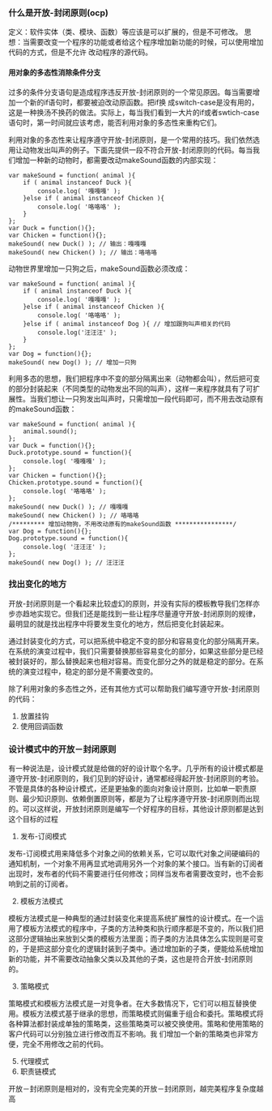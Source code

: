 ### 什么是开放-封闭原则(ocp)

定义：软件实体（类、模块、函数）等应该是可以扩展的，但是不可修改。
思想：当需要改变一个程序的功能或者给这个程序增加新功能的时候，可以使用增加代码的方式，但是不允许
改动程序的源代码。

#### 用对象的多态性消除条件分支

过多的条件分支语句是造成程序违反开放-封闭原则的一个常见原因。每当需要增加一个新的if语句时，都要被迫改动原函数。把if换
成switch-case是没有用的，这是一种换汤不换药的做法。实际上，每当我们看到一大片的if或者swtich-case语句时，第一时间就应该考虑，能否利用对象的多态性来重构它们。

利用对象的多态性来让程序遵守开放-封闭原则，是一个常用的技巧。我们依然选用让动物发出叫声的例子。下面先提供一段不符合开放-封闭原则的代码。每当我们增加一种新的动物时，都需要改动makeSound函数的内部实现：

```
var makeSound = function( animal ){
    if ( animal instanceof Duck ){
        console.log( '嘎嘎嘎' );
    }else if ( animal instanceof Chicken ){
        console.log( '咯咯咯' );
    }
};
var Duck = function(){};
var Chicken = function(){};
makeSound( new Duck() ); // 输出：嘎嘎嘎
makeSound( new Chicken() ); // 输出：咯咯咯
```
动物世界里增加一只狗之后，makeSound函数必须改成：
```
var makeSound = function( animal ){
    if ( animal instanceof Duck ){
        console.log( '嘎嘎嘎' );
    }else if ( animal instanceof Chicken ){
        console.log( '咯咯咯' );
    }else if ( animal instanceof Dog ){ // 增加跟狗叫声相关的代码
        console.log('汪汪汪' );
    }
};
var Dog = function(){};
makeSound( new Dog() ); // 增加一只狗
```
利用多态的思想，我们把程序中不变的部分隔离出来（动物都会叫），然后把可变的部分封装起来（不同类型的动物发出不同的叫声），这样一来程序就具有了可扩展性。当我们想让一只狗发出叫声时，只需增加一段代码即可，而不用去改动原有的makeSound函数：
```
var makeSound = function( animal ){
    animal.sound();
};
var Duck = function(){};
Duck.prototype.sound = function(){
    console.log( '嘎嘎嘎' );
};
var Chicken = function(){};
Chicken.prototype.sound = function(){
    console.log( '咯咯咯' );
};
makeSound( new Duck() ); // 嘎嘎嘎
makeSound( new Chicken() ); // 咯咯咯
/********* 增加动物狗，不用改动原有的makeSound函数 ****************/
var Dog = function(){};
Dog.prototype.sound = function(){
    console.log( '汪汪汪' );
};
makeSound( new Dog() ); // 汪汪汪
```
### 找出变化的地方

开放-封闭原则是一个看起来比较虚幻的原则，并没有实际的模板教导我们怎样亦步亦趋地实现它。但我们还是能找到一些让程序尽量遵守开放-封闭原则的规律，最明显的就是找出程序中将要发生变化的地方，然后把变化封装起来。

通过封装变化的方式，可以把系统中稳定不变的部分和容易变化的部分隔离开来。在系统的演变过程中，我们只需要替换那些容易变化的部分，如果这些部分是已经被封装好的，那么替换起来也相对容易。而变化部分之外的就是稳定的部分。在系统的演变过程中，稳定的部分是不需要改变的。

除了利用对象的多态性之外，还有其他方式可以帮助我们编写遵守开放-封闭原则的代码：

1. 放置挂钩
2. 使用回调函数

### 设计模式中的开放－封闭原则

有一种说法是，设计模式就是给做的好的设计取个名字。几乎所有的设计模式都是遵守开放-封闭原则的，我们见到的好设计，通常都经得起开放-封闭原则的考验。不管是具体的各种设计模式，还是更抽象的面向对象设计原则，比如单一职责原则、最少知识原则、依赖倒置原则等，都是为了让程序遵守开放-封闭原则而出现的。可以这样说，开放封闭原则是编写一个好程序的目标，其他设计原则都是达到这个目标的过程

1. 发布-订阅模式

发布-订阅模式用来降低多个对象之间的依赖关系，它可以取代对象之间硬编码的通知机制，一个对象不用再显式地调用另外一个对象的某个接口。当有新的订阅者出现时，发布者的代码不需要进行任何修改；同样当发布者需要改变时，也不会影响到之前的订阅者。

2. 模板方法模式

模板方法模式是一种典型的通过封装变化来提高系统扩展性的设计模式。在一个运用了模板方法模式的程序中，子类的方法种类和执行顺序都是不变的，所以我们把这部分逻辑抽出来放到父类的模板方法里面；而子类的方法具体怎么实现则是可变的，于是把这部分变化的逻辑封装到子类中。通过增加新的子类，便能给系统增加新的功能，并不需要改动抽象父类以及其他的子类，这也是符合开放-封闭原则的。

3. 策略模式

策略模式和模板方法模式是一对竞争者。在大多数情况下，它们可以相互替换使用。模板方法模式基于继承的思想，而策略模式则偏重于组合和委托。策略模式将各种算法都封装成单独的策略类，这些策略类可以被交换使用。策略和使用策略的客户代码可以分别独立进行修改而互不影响。我
们增加一个新的策略类也非常方便，完全不用修改之前的代码。

5. 代理模式
6. 职责链模式

开放－封闭原则是相对的，没有完全完美的开放－封闭原则，越完美程序复杂度越高

